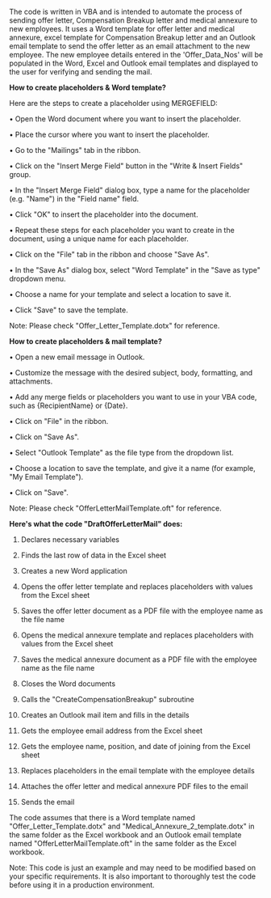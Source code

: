 The code is written in VBA and is intended to automate the process of sending offer letter, Compensation Breakup letter and medical annexure to new employees. It uses a Word template for offer letter and medical annexure, excel template for Compensation Breakup letter and an Outlook email template to send the offer letter as an email attachment to the new employee. The new employee details entered in the 'Offer_Data_Nos' will be populated in the Word, Excel and Outlook email templates and displayed to the user for verifying and sending the mail.

**How to create placeholders & Word template?**

Here are the steps to create a placeholder using MERGEFIELD:

•	Open the Word document where you want to insert the placeholder.

•	Place the cursor where you want to insert the placeholder.

•	Go to the "Mailings" tab in the ribbon.

•	Click on the "Insert Merge Field" button in the "Write & Insert Fields" group.

•	In the "Insert Merge Field" dialog box, type a name for the placeholder (e.g. "Name") in the "Field name" field.

•	Click "OK" to insert the placeholder into the document.

•	Repeat these steps for each placeholder you want to create in the document, using a unique name for each placeholder.

•	Click on the "File" tab in the ribbon and choose "Save As".

•	In the "Save As" dialog box, select "Word Template" in the "Save as type" dropdown menu.

•	Choose a name for your template and select a location to save it.

•	Click "Save" to save the template.

Note: Please check "Offer_Letter_Template.dotx" for reference.

**How to create placeholders & mail template?**

•	Open a new email message in Outlook.

•	Customize the message with the desired subject, body, formatting, and attachments.

•	Add any merge fields or placeholders you want to use in your VBA code, such as {RecipientName} or {Date}.

•	Click on "File" in the ribbon.

•	Click on "Save As".

•	Select "Outlook Template" as the file type from the dropdown list.

•	Choose a location to save the template, and give it a name (for example, "My Email Template").

•	Click on "Save".

Note: Please check "OfferLetterMailTemplate.oft" for reference.

**Here's what the code "DraftOfferLetterMail" does:**

1.	Declares necessary variables

2.	Finds the last row of data in the Excel sheet

3.	Creates a new Word application

4.	Opens the offer letter template and replaces placeholders with values from the Excel sheet

5.	Saves the offer letter document as a PDF file with the employee name as the file name

6.	Opens the medical annexure template and replaces placeholders with values from the Excel sheet

7.	Saves the medical annexure document as a PDF file with the employee name as the file name

8.	Closes the Word documents

9.	Calls the "CreateCompensationBreakup" subroutine

10.	Creates an Outlook mail item and fills in the details

11.	Gets the employee email address from the Excel sheet

12.	Gets the employee name, position, and date of joining from the Excel sheet

13.	Replaces placeholders in the email template with the employee details

14.	Attaches the offer letter and medical annexure PDF files to the email

15.	Sends the email

The code assumes that there is a Word template named "Offer_Letter_Template.dotx" and "Medical_Annexure_2_template.dotx" in the same folder as the Excel workbook and an Outlook email template named "OfferLetterMailTemplate.oft" in the same folder as the Excel workbook.

Note: This code is just an example and may need to be modified based on your specific requirements. It is also important to thoroughly test the code before using it in a production environment.
